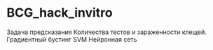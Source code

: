 # BCG_hack_invitro
Задача предсказания Количества тестов и зараженности клещей.
Градиентный бустинг
SVM
Нейронная сеть
